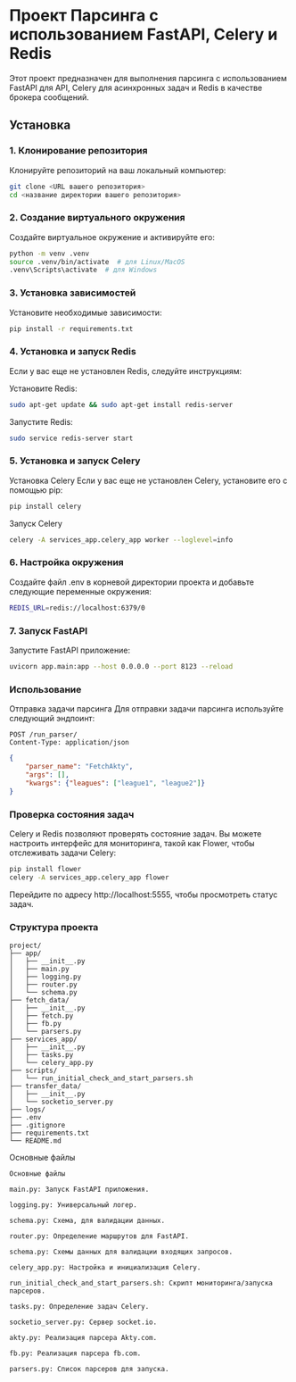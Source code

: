 # Проект Парсинга с использованием FastAPI, Celery и Redis

Этот проект предназначен для выполнения парсинга с использованием FastAPI для API, Celery для асинхронных задач и Redis в качестве брокера сообщений.

## Установка

### 1. Клонирование репозитория

Клонируйте репозиторий на ваш локальный компьютер:

```bash
git clone <URL вашего репозитория>
cd <название директории вашего репозитория>
```
### 2. Создание виртуального окружения
Создайте виртуальное окружение и активируйте его:

```bash
python -m venv .venv
source .venv/bin/activate  # для Linux/MacOS
.venv\Scripts\activate  # для Windows
```
### 3. Установка зависимостей
Установите необходимые зависимости:
```bash
pip install -r requirements.txt
```
### 4. Установка и запуск Redis
Если у вас еще не установлен Redis, следуйте инструкциям:

Установите Redis:
```bash
sudo apt-get update && sudo apt-get install redis-server
```
Запустите Redis: 
```bash
sudo service redis-server start
```
### 5. Установка и запуск Celery
Установка Celery
Если у вас еще не установлен Celery, установите его с помощью pip:
```bash
pip install celery
```
Запуск Celery
```bash
celery -A services_app.celery_app worker --loglevel=info
```
### 6. Настройка окружения
Создайте файл .env в корневой директории проекта и добавьте следующие переменные окружения:
```bash
REDIS_URL=redis://localhost:6379/0
```
### 7. Запуск FastAPI
Запустите FastAPI приложение:
```bash
uvicorn app.main:app --host 0.0.0.0 --port 8123 --reload
```
### Использование
Отправка задачи парсинга
Для отправки задачи парсинга используйте следующий эндпоинт:
```text
POST /run_parser/
Content-Type: application/json
```
```json
{
    "parser_name": "FetchAkty",
    "args": [],
    "kwargs": {"leagues": ["league1", "league2"]}
}
```
### Проверка состояния задач
Celery и Redis позволяют проверять состояние задач. Вы можете настроить интерфейс для мониторинга, такой как Flower, чтобы отслеживать задачи Celery:
```bash
pip install flower
celery -A services_app.celery_app flower
```
Перейдите по адресу http://localhost:5555, чтобы просмотреть статус задач.
### Структура проекта
```plaintext
project/
├── app/
│   ├── __init__.py
│   ├── main.py
│   ├── logging.py
│   ├── router.py
│   └── schema.py
├── fetch_data/
│   ├── __init__.py
│   ├── fetch.py
│   ├── fb.py
│   └── parsers.py
├── services_app/
│   ├── __init__.py
│   ├── tasks.py
│   └── celery_app.py
├── scripts/
│   └── run_initial_check_and_start_parsers.sh
├── transfer_data/
│   ├── __init__.py
│   └── socketio_server.py
├── logs/
├── .env
├── .gitignore
├── requirements.txt
└── README.md
```
Основные файлы
```text
Основные файлы

main.py: Запуск FastAPI приложения.

logging.py: Универсальный логер.

schema.py: Схема, для валидации данных.

router.py: Определение маршрутов для FastAPI.

schema.py: Схемы данных для валидации входящих запросов.

celery_app.py: Настройка и инициализация Celery.

run_initial_check_and_start_parsers.sh: Скрипт мониторинга/запуска парсеров.

tasks.py: Определение задач Celery.

socketio_server.py: Сервер socket.io.

akty.py: Реализация парсера Akty.com.

fb.py: Реализация парсера fb.com.

parsers.py: Список парсеров для запуска.
```

